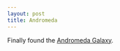 ```yaml
---
layout: post
title: Andromeda
---
```


Finally found the [Andromeda Galaxy](https://en.wikipedia.org/wiki/Andromeda_Galaxy).
<amp-img width="1200" height="800" layout="responsive" src="{{site.url}}/assets/images/2015-07-21-andromeda.png"></amp-img>